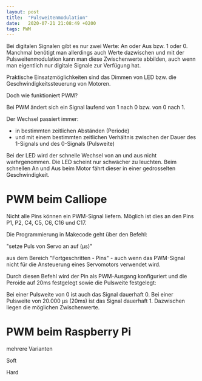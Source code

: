 ```yaml
---
layout: post
title:  "Pulsweitenmodulation"
date:   2020-07-21 21:08:49 +0200
tags: PWM 
---
```


Bei digitalen Signalen gibt es nur zwei Werte: An oder Aus bzw. 1 oder 0. Manchmal benötigt man allerdings auch Werte dazwischen und mit der Pulsweitenmodulation kann man diese Zwischenwerte abbilden, auch wenn man eigentlich nur digitale Signale zur Verfügung hat. 

Praktische Einsatzmöglichkeiten sind das Dimmen von LED bzw. die Geschwindigkeitssteuerung von Motoren. 

Doch wie funktioniert PWM? 

Bei PWM ändert sich ein Signal laufend von 1 nach 0 bzw. von 0 nach 1. 

Der Wechsel passiert immer:
* in bestimmten zeitlichen Abständen (Periode)
* und mit einem bestimmten zeitlichen Verhältnis zwischen der Dauer des 1-Signals  und des 0-Signals (Pulsweite)

Bei der LED wird der schnelle Wechsel von an und aus nicht warhrgenommen. Die LED scheint nur schwächer zu leuchten. Beim schnellen An und Aus beim Motor fährt dieser in einer gedrosselten Geschwindigkeit.

# PWM beim Calliope

Nicht alle Pins können ein PWM-Signal liefern. Möglich ist dies an den Pins P1, P2, C4, C5, C6, C16 und C17.

Die Programmierung in Makecode geht über den Befehl:

"setze Puls von Servo an <pin> auf <t> (µs)"

aus dem Bereich "Fortgeschritten - Pins" - auch wenn das PWM-Signal nicht für die Ansteuerung eines Servomotors verwendet wird.

Durch diesen Befehl wird der Pin als PWM-Ausgang konfiguriert und die Peroide auf 20ms festgelegt sowie die Pulsweite festgelegt:

Bei einer Pulsweite von 0 ist auch das Signal dauerhaft 0. Bei einer Pulsweite von 20.000 µs (20ms) ist das Signal dauerhaft 1. Dazwischen liegen die möglichen Zwischenwerte.

# PWM beim Raspberry Pi

mehrere Varianten

Soft

Hard